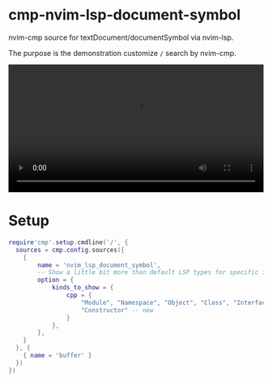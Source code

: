 # cmp-nvim-lsp-document-symbol

nvim-cmp source for textDocument/documentSymbol via nvim-lsp.

The purpose is the demonstration customize `/` search by nvim-cmp.

<video src="https://user-images.githubusercontent.com/629908/139110682-b88e5e1f-f46f-4663-b92e-28b0007f9e52.mp4" width="100%"></video>

# Setup

```lua
require'cmp'.setup.cmdline('/', {
  sources = cmp.config.sources({
    {
        name = 'nvim_lsp_document_symbol',
        -- Show a little bit more than default LSP types for specific file types
        option = {
            kinds_to_show = {
                cpp = {
                    "Module", "Namespace", "Object", "Class", "Interface", "Method", "Function",
                    "Constructor" -- new
                }
            },
        },
    }
  }, {
    { name = 'buffer' }
  })
})
```

